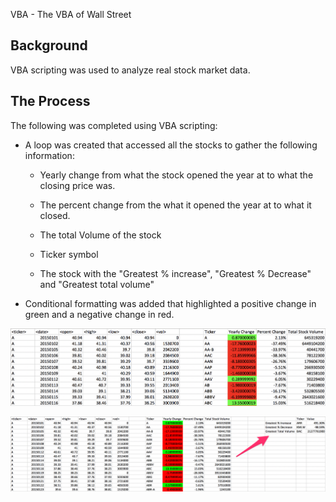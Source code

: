 VBA - The VBA of Wall Street

## Background

VBA scripting was used to analyze real stock market data.

## The Process

The following was completed using VBA scripting:

* A loop was created that accessed all the stocks to gather the following information:

  * Yearly change from what the stock opened the year at to what the closing price was.

  * The percent change from the what it opened the year at to what it closed.

  * The total Volume of the stock

  * Ticker symbol
  
  * The stock with the "Greatest % increase", "Greatest % Decrease" and "Greatest total volume"
  
* Conditional formatting was added that highlighted a positive change in green and a negative change in red.

![moderate_solution](Images/moderate_solution.png)

![hard_solution](Images/hard_solution.png)
